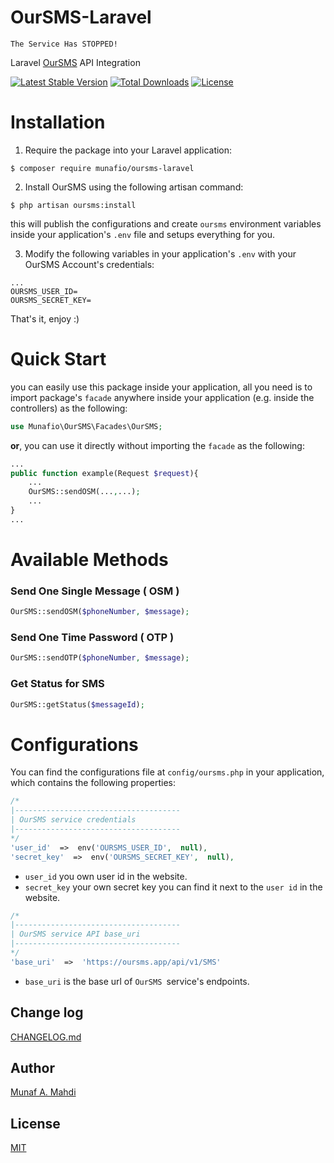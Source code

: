 # OurSMS-Laravel
```
The Service Has STOPPED!
```
Laravel [OurSMS](https://oursms.app) API Integration

[![Latest Stable Version](https://poser.pugx.org/munafio/oursms-laravel/v/stable)](https://packagist.org/packages/munafio/oursms-laravel)
[![Total Downloads](https://poser.pugx.org/munafio/oursms-laravel/downloads)](https://packagist.org/packages/munafio/oursms-laravel)
[![License](https://poser.pugx.org/munafio/oursms-laravel/license)](https://packagist.org/packages/munafio/oursms-laravel)

# Installation

1. Require the package into your Laravel application:

```
$ composer require munafio/oursms-laravel
```

2. Install OurSMS using the following artisan command:

```
$ php artisan oursms:install
```

this will publish the configurations and create `oursms` environment variables inside your application's `.env` file and setups everything for you.

3. Modify the following variables in your application's `.env` with your OurSMS Account's credentials:

```
...
OURSMS_USER_ID=
OURSMS_SECRET_KEY=
```

That's it, enjoy :)

# Quick Start

you can easily use this package inside your application, all you need is to import package's `facade` anywhere inside your application (e.g. inside the controllers) as the following:

```php
use Munafio\OurSMS\Facades\OurSMS;
```

**or**, you can use it directly without importing the `facade` as the following:

```php
...
public function example(Request $request){
	...
	OurSMS::sendOSM(...,...);
	...
}
...
```

# Available Methods

### Send One Single Message ( OSM )

```php
OurSMS::sendOSM($phoneNumber, $message);
```

### Send One Time Password ( OTP )

```php
OurSMS::sendOTP($phoneNumber, $message);
```

### Get Status for SMS

```php
OurSMS::getStatus($messageId);
```

# Configurations

You can find the configurations file at `config/oursms.php` in your application, which contains the following properties:

```php
/*
|-------------------------------------
| OurSMS service credentials
|-------------------------------------
*/
'user_id'  =>  env('OURSMS_USER_ID',  null),
'secret_key'  =>  env('OURSMS_SECRET_KEY',  null),
```

- `user_id` you own user id in the website.
- `secret_key` your own secret key you can find it next to the `user id` in the website.

```php
/*
|-------------------------------------
| OurSMS service API base_uri
|-------------------------------------
*/
'base_uri'  =>  'https://oursms.app/api/v1/SMS'
```

- `base_uri` is the base url of `OurSMS `service's endpoints.

## Change log

[CHANGELOG.md](https://github.com/munafio/oursms-laravel)

## Author

[Munaf A. Mahdi](https://www.munafio.com/p/contact-me.html)

## License

[MIT](https://choosealicense.com/licenses/mit/)
